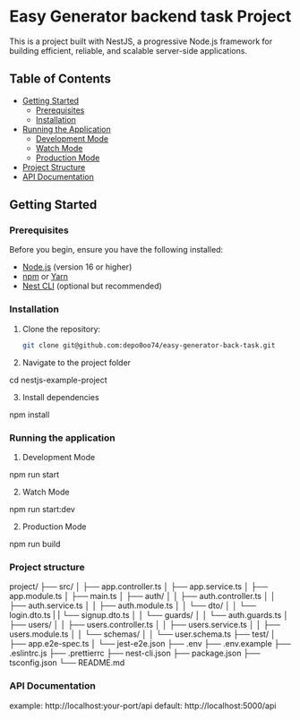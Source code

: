 # Easy Generator backend task Project

This is a project built with NestJS, a progressive Node.js framework for building efficient, reliable, and scalable server-side applications.

## Table of Contents

- [Getting Started](#getting-started)
  - [Prerequisites](#prerequisites)
  - [Installation](#installation)
- [Running the Application](#running-the-application)
  - [Development Mode](#development-mode)
  - [Watch Mode](#watch-mode)
  - [Production Mode](#production-mode)
- [Project Structure](#project-structure)
- [API Documentation](#api-documentation)

## Getting Started

### Prerequisites

Before you begin, ensure you have the following installed:

- [Node.js](https://nodejs.org/) (version 16 or higher)
- [npm](https://www.npmjs.com/) or [Yarn](https://yarnpkg.com/)
- [Nest CLI](https://docs.nestjs.com/cli/overview) (optional but recommended)

### Installation

1. Clone the repository:

   ```bash
   git clone git@github.com:depo0oo74/easy-generator-back-task.git

2. Navigate to the project folder

  cd nestjs-example-project

3. Install dependencies

  npm install



### Running the application

1. Development Mode

  npm run start

2. Watch Mode

  npm run start:dev

2. Production Mode

  npm run build

### Project structure
project/
├── src/
│   ├── app.controller.ts
│   ├── app.service.ts
│   ├── app.module.ts
│   ├── main.ts
│   ├── auth/
│   │   ├── auth.controller.ts
│   │   ├── auth.service.ts
│   │   ├── auth.module.ts
│   │   └── dto/
│   │         └── login.dto.ts
|   |         └── signup.dto.ts
│   │   └── guards/
│   │         └── auth.guards.ts
│   ├── users/
│   │   ├── users.controller.ts
│   │   ├── users.service.ts
│   │   ├── users.module.ts
│   │   └── schemas/
│   │         └── user.schema.ts
├── test/
│   ├── app.e2e-spec.ts
│   └── jest-e2e.json
├── .env
├── .env.example
├── .eslintrc.js
├── .prettierrc
├── nest-cli.json
├── package.json
├── tsconfig.json
└── README.md

### API Documentation

example: http://localhost:your-port/api
default: http://localhost:5000/api